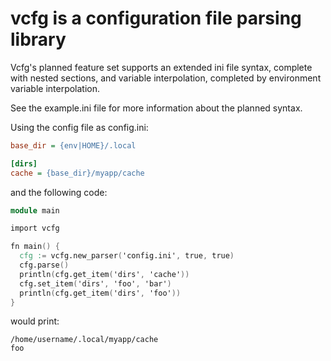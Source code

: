 # vcfg is a configuration file parsing library

Vcfg's planned feature set supports an extended ini file syntax, complete with nested sections, and variable interpolation, completed by 
environment variable interpolation.

See the example.ini file for more information about the planned syntax.

Using the config file as config.ini:

```ini
base_dir = {env|HOME}/.local

[dirs]
cache = {base_dir}/myapp/cache
```

and the following code:

```v
module main

import vcfg

fn main() {
  cfg := vcfg.new_parser('config.ini', true, true)
  cfg.parse()
  println(cfg.get_item('dirs', 'cache'))
  cfg.set_item('dirs', 'foo', 'bar')
  println(cfg.get_item('dirs', 'foo'))
}
```

would print:

```
/home/username/.local/myapp/cache
foo
```

